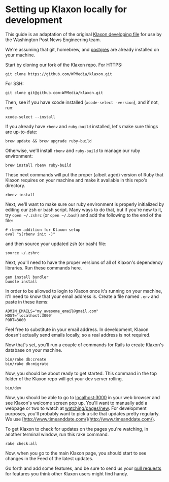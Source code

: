 # Setting up Klaxon locally for development

This guide is an adaptation of the original [Klaxon developing file](https://github.com/themarshallproject/klaxon/blob/develop/DEVELOPING.md) for use by the Washington Post News Engineering team.

We're assuming that git, homebrew, and [postgres](https://postgresapp.com/) are already installed on your machine.

Start by cloning our fork of the Klaxon repo. For HTTPS:

```
git clone https://github.com/WPMedia/klaxon.git
```

For SSH:

```
git clone git@github.com:WPMedia/klaxon.git
```

Then, see if you have xcode installed (`xcode-select -version`), and if not, run:

```
xcode-select --install
```

If you already have `rbenv` and `ruby-build` installed, let's make sure things are up-to-date:

```
brew update && brew upgrade ruby-build
```

Otherwise, we'll install `rbenv` and `ruby-build` to manage our ruby environment:

```
brew install rbenv ruby-build
```

These next commands will put the proper (albeit aged) version of Ruby that Klaxon requires on your machine and make it available in this repo's directory.

```
rbenv install
```

Next, we'll want to make sure our ruby environment is properly initialized by editing our zsh or bash script. Many ways to do that, but if you're new to it, try `open ~/.zshrc` (or `open ~/.bash`) and add the following to the end of the file:

```
# rbenv addition for Klaxon setup
eval "$(rbenv init -)"
```

and then source your updated zsh (or bash) file:

```
source ~/.zshrc
```

Next, you'll need to have the proper versions of all of Klaxon's dependency libraries. Run these commands here.

```
gem install bundler
bundle install
```

In order to be allowed to login to Klaxon once it's running on your machine, it'll need to know that your email address is. Create a file named `.env` and paste in these items:

```
ADMIN_EMAILS="my_awesome_email@gmail.com"
HOST='localhost:3000'
PORT=3000
```

Feel free to substitute in your email address. In development, Klaxon doesn't actually send emails locally, so a real address is not required.

Now that's set, you'll run a couple of commands for Rails to create Klaxon's database on your machine.

```
bin/rake db:create
bin/rake db:migrate
```

Now, you should be about ready to get started. This command in the top folder of the Klaxon repo will get your dev server rolling.

```
bin/dev
```

Now, you should be able to go to [localhost:3000](http://localhost:3000/) in your web browser and see Klaxon's welcome screen pop up. You'll want to manually add a webpage or two to watch at [watching/pages/new](http://localhost:3000/watching/pages/new). For development purposes, you'll probably want to pick a site that updates pretty regularly. We use [http://www.timeanddate.com/](http://www.timeanddate.com/).

To get Klaxon to check for updates on the pages you're watching, in another terminal window, run this rake command.

```
rake check:all
```

Now, when you go to the main Klaxon page, you should start to see changes in the Feed of the latest updates.

Go forth and add some features, and be sure to send us your [pull requests](/pulls) for features you think other Klaxon users might find handy.
